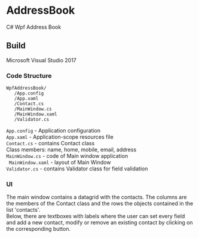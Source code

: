 # AddressBook
C# Wpf Address Book 

## Build
Microsoft Visual Studio 2017
### Code Structure
```
WpfAddressBook/
   /App.config 
   /App.xaml
   /Contact.cs
   /MainWindow.cs
   /MainWindow.xaml
   /Validator.cs
```
``` App.config ``` - Application configuration  <br/>
``` App.xaml ``` - Application-scope resources file <br/>
``` Contact.cs ``` - contains Contact class  <br/>
Class members: name, home, mobile, email, address <br/>
``` MainWindow.cs ``` - code of Main window application <br/>
```  MainWindow.xaml ``` - layout of Main Window <br/>
``` Validator.cs ``` - contains Validator class for field validation<br/>
### UI
The main window contains a datagrid with the contacts. The columns are the members of the Contact class and the rows the objects contained in the list 'contacts'.<br/>
Below, there are textboxes with labels where the user can set every field and add a new contact, modify or remove an existing contact by clicking on the corresponding button.<br/>

